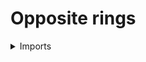 #  Opposite rings

<details><summary>Imports</summary>
```agda
module ring-theory.opposite-rings where

open import foundation.dependent-pair-types
open import foundation.identity-types
open import foundation.universe-levels

open import ring-theory.rings
```
</details>

## Idea

The opposite of a ring R is a ring with the same underlying abelian group, but with multiplication given by `x·y := yx`.

## Definition

```agda
module _
  {l : Level} (R : Ring l)
  where

  op-Ring : Ring l
  pr1 op-Ring = ab-Ring R
  pr1 (pr1 (pr2 op-Ring)) = mul-Ring' R
  pr2 (pr1 (pr2 op-Ring)) x y z = inv (associative-mul-Ring R z y x )
  pr1 (pr1 (pr2 (pr2 op-Ring))) = one-Ring R
  pr1 (pr2 (pr1 (pr2 (pr2 op-Ring)))) = right-unit-law-mul-Ring R
  pr2 (pr2 (pr1 (pr2 (pr2 op-Ring)))) = left-unit-law-mul-Ring R
  pr1 (pr2 (pr2 (pr2 op-Ring))) x y z = right-distributive-mul-add-Ring R y z x
  pr2 (pr2 (pr2 (pr2 op-Ring))) x y z = left-distributive-mul-add-Ring R z x y
```
